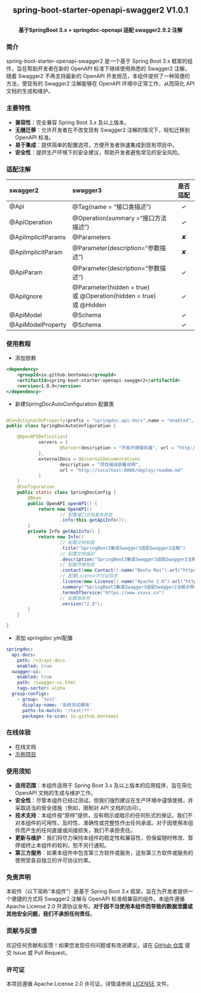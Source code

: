 <h2 align="center" style="margin: 30px 0 30px; font-weight: bold;">spring-boot-starter-openapi-swagger2 V1.0.1</h2>

<h4 align="center">基于SpringBoot 3.x + springdoc-openapi 适配 swagger2.9.2 注解</h4>

### 简介
spring-boot-starter-openapi-swagger2 是一个基于 Spring Boot 3.x 框架的组件，旨在帮助开发者在新的 OpenAPI 标准下继续使用熟悉的 Swagger2 注解。随着 Swagger2 不再支持最新的 OpenAPI 开发规范，本组件提供了一种简便的方法，使现有的 Swagger2 注解能够在 OpenAPI 环境中正常工作，从而简化 API 文档的生成和维护。

### 主要特性
- **兼容性**：完全兼容 Spring Boot 3.x 及以上版本。
- **无缝迁移**：允许开发者在不改变现有 Swagger2 注解的情况下，轻松迁移到 OpenAPI 标准。
- **易于集成**：提供简单的配置选项，方便开发者快速集成到现有项目中。
- **安全性**：提供生产环境下的安全建议，帮助开发者避免常见的安全风险。

### 适配注解
|  swagger2   |  swagger3  |   是否适配   |
|  :-- | :--  |:--------:|
| @Api  | @Tag(name = “接口类描述”)| &#10003; |
| @ApiOperation  | @Operation(summary =“接口方法描述”)| &#10003; |
| @ApiImplicitParams  | @Parameters| &#10008; |
| @ApiImplicitParam  | @Parameter(description=“参数描述”)| &#10008; |
| @ApiParam  | @Parameter(description=“参数描述”)| &#10003; |
| @ApiIgnore  | @Parameter(hidden = true) <br/>或 @Operation(hidden = true) <br/>或 @Hidden| &#10003; |
| @ApiModel  | @Schema| &#10003; |
| @ApiModelProperty  | @Schema| &#10003; |


### 使用教程
- 添加依赖
```xml
<dependency>
    <groupId>io.github.bentomai</groupId>
    <artifactId>spring-boot-starter-openapi-swagger2</artifactId>
    <version>1.0.0</version>
</dependency>
```

- 新建SpringDocAutoConfiguration 配置类
```java

@ConditionalOnProperty(prefix = "springdoc.api-docs",name = "enabled", havingValue = "true")
public class SpringDocAutoConfiguration {

    @OpenAPIDefinition(
            servers = {
                    @Server(description = "开发环境服务器", url = "http://localhost:8080"),
            },
            externalDocs = @ExternalDocumentation(
                    description = "项目编译部署说明",
                    url = "http://localhost:8080/deploy/readme.md"
            )
    )
    @Configuration
    public static class SpringDocConfig {
        @Bean
        public OpenAPI openAPI() {
            return new OpenAPI()
                    // 配置接口文档基本信息
                    .info(this.getApiInfo());
        }
        private Info getApiInfo() {
            return new Info()
                    // 配置文档标题
                    .title("SpringBoot3集成Swagger3适配Swagger2注解")
                    // 配置文档描述
                    .description("SpringBoot3集成Swagger3适配Swagger2注解示例文档")
                    // 配置作者信息
                    .contact(new Contact().name("Bento Mai").url("https://www.xxxxx.cn").email("641298213@qq.com"))
                    // 配置License许可证信息
                    .license(new License().name("Apache 2.0").url("https://gitee.com/bento_mai/spring-boot-starter-openapi-swagger2/blob/master/LICENSE"))
                    .summary("SpringBoot3集成Swagger3适配Swagger2注解示例文档")
                    .termsOfService("https://www.xxxxx.cn")
                    // 配置版本号
                    .version("2.0");
        }
    }

}
```

- 添加 springdoc yml配置
```yaml
springdoc:
  api-docs:
    path: /v3/api-docs
    enabled: true
  swagger-ui:
    enabled: true
    path: /swagger-ui.html
    tags-sorter: alpha
  group-configs:
    - group: 'test'
      display-name: '系统测试模块'
      paths-to-match: '/test/**'
      packages-to-scan: io.github.bentomai
```

### 在线体验
- 在线文档
- <a href="https://github.com/bentomai/spring-boot-starter-openapi-swagger2-example">示例项目</a>

### 使用须知
- **适用范围**：本组件适用于 Spring Boot 3.x 及以上版本的应用程序，旨在简化 OpenAPI 文档的生成与维护工作。
- **安全性**：尽管本组件已经过测试，但我们强烈建议在生产环境中谨慎使用，并采取适当的安全措施（例如，限制对 API 文档的访问）。
- **技术支持**：本组件按“原样”提供，没有明示或暗示的任何形式的保证。我们不对本组件的可用性、及时性、准确性或完整性作出任何承诺。对于因使用本组件而产生的任何直接或间接损失，我们不承担责任。
- **更新与维护**：我们将尽力保持本组件的稳定性和兼容性，但保留随时修改、暂停或终止本组件的权利，恕不另行通知。
- **第三方服务**：如果本组件中包含第三方软件或服务，这些第三方软件或服务的使用受各自独立的许可协议约束。

### 免责声明
本软件（以下简称“本组件”）是基于 Spring Boot 3.x 框架，旨在为开发者提供一个便捷的方式将 Swagger2 注解与 OpenAPI 标准相兼容的组件。本组件遵循 Apache License 2.0 开源协议发布。**对于因不当使用本组件而导致的数据泄露或其他安全问题，我们不承担任何责任**。

### 贡献与反馈
欢迎任何贡献和反馈！如果您发现任何问题或有改进建议，请在 [GitHub 仓库](https://gitee.com/bento_mai/spring-boot-starter-openapi-swagger2) 提交 Issue 或 Pull Request。

### 许可证
本项目遵循 Apache License 2.0 许可证。详情请参阅 [LICENSE](LICENSE) 文件。
